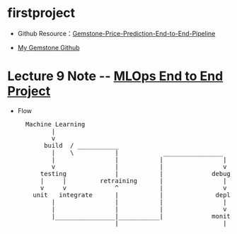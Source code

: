 # firstproject

* Github Resource：[Gemstone-Price-Prediction-End-to-End-Pipeline](https://github.com/sunnysavita10/Gemstone-Price-Prediction-End-to-End-Pipelin)

* [My Gemstone Github](https://github.com/henrykohl/Gemstone-Price-Prediction-End-to-End-Pipeline)

# Lecture 9 Note -- [MLOps End to End Project](https://www.youtube.com/watch?v=G6frVmkVMr4)

* Flow
  <pre>
    Machine Learning       
           |
           v
         build  / ___________
           |    \           |            ________________
           |                |           |                |
           v                |           |                v
        testing             |           |             debuging
        |     |         retraining      |                |
        v     v             ^           |                v
      unit   integrate      |           |              deploy
           |                |           |                |
           |                |           |                v
           |________________|___________|             monitoring  
                            |____________________________|
  </pre>  